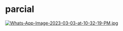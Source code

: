 # parcial
[![Whats-App-Image-2023-03-03-at-10-32-19-PM.jpg](https://i.postimg.cc/QCCjNxn8/Whats-App-Image-2023-03-03-at-10-32-19-PM.jpg)](https://postimg.cc/jwppZKbm)
